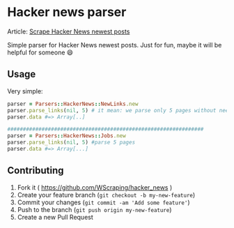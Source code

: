 # Hacker news parser
Article: [Scrape Hacker News newest posts](http://max-si-m.github.io/scraping-haker-news-posts/)

Simple parser for Hacker News newest posts. Just for fun, maybe it will be helpful for someone :smile:

## Usage

Very simple:

``` ruby
parser = Parsers::HackerNews::NewLinks.new
parser.parse_links(nil, 5) # it mean: we parse only 5 pages without needed id
parser.data #=> Array[..]

###############################################################
parser = Parsers::HackerNews::Jobs.new
parser.parse_links(nil, 5) #parse 5 pages
parser.data #=> Array[...]
```


## Contributing

1. Fork it ( https://github.com/WScraping/hacker_news )
2. Create your feature branch (`git checkout -b my-new-feature`)
3. Commit your changes (`git commit -am 'Add some feature'`)
4. Push to the branch (`git push origin my-new-feature`)
5. Create a new Pull Request
